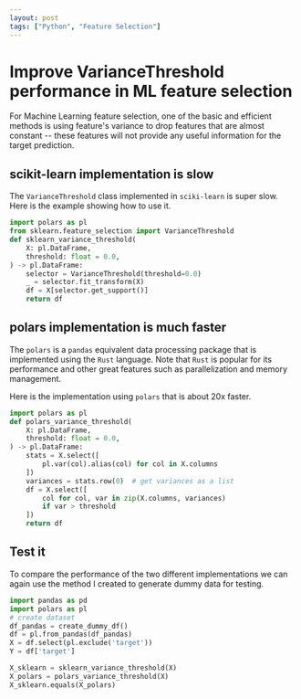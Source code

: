 ```yaml
---
layout: post
tags: ["Python", "Feature Selection"]
---
```


# Improve VarianceThreshold performance in ML feature selection
For Machine Learning feature selection, one of the basic and efficient methods is using feature's variance to drop features that are almost constant -- these features will not provide any useful information for the target prediction.

## scikit-learn implementation is slow
The `VarianceThreshold` class implemented in `sciki-learn` is super slow. Here is the example showing how to use it.
```python
import polars as pl
from sklearn.feature_selection import VarianceThreshold
def sklearn_variance_threshold(
    X: pl.DataFrame,
    threshold: float = 0.0,
) -> pl.DataFrame:
    selector = VarianceThreshold(threshold=0.0)
    _ = selector.fit_transform(X)
    df = X[selector.get_support()]
    return df
```

## polars implementation is much faster
The `polars` is a `pandas` equivalent data processing package that is implemented using the `Rust` language. Note that `Rust` is popular for its performance and other great features such as parallelization and memory management.

Here is the implementation using `polars` that is about 20x faster.
```python
import polars as pl
def polars_variance_threshold(
    X: pl.DataFrame,
    threshold: float = 0.0,
) -> pl.DataFrame:
    stats = X.select([
        pl.var(col).alias(col) for col in X.columns
    ])
    variances = stats.row(0)  # get variances as a list
    df = X.select([
        col for col, var in zip(X.columns, variances)
        if var > threshold
    ])
    return df
```

## Test it
To compare the performance of the two different implementations we can again use the method I created to generate dummy data for testing.
```python
import pandas as pd
import polars as pl
# create dataset
df_pandas = create_dummy_df()
df = pl.from_pandas(df_pandas)
X = df.select(pl.exclude('target'))
Y = df['target']

X_sklearn = sklearn_variance_threshold(X)
X_polars = polars_variance_threshold(X)
X_sklearn.equals(X_polars)
```
